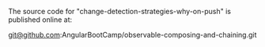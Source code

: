 The source code for "change-detection-strategies-why-on-push" is published online at:

git@github.com:AngularBootCamp/observable-composing-and-chaining.git
